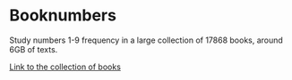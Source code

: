 # Booknumbers

Study numbers 1-9 frequency in a large collection of 17868 books, around 6GB of texts.

[Link to the collection of books](https://github.com/soskek/bookcorpus)
